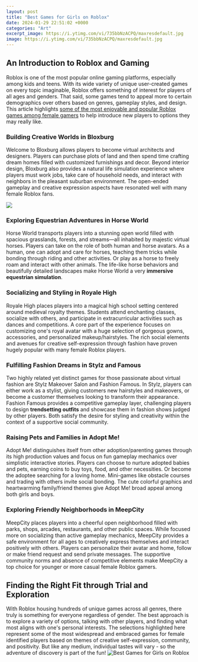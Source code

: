 ```yaml
---
layout: post
title: "Best Games for Girls on Roblox"
date: 2024-01-29 22:51:02 +0000
categories: "Art"
excerpt_image: https://i.ytimg.com/vi/735bbNzACPQ/maxresdefault.jpg
image: https://i.ytimg.com/vi/735bbNzACPQ/maxresdefault.jpg
---
```


## An Introduction to Roblox and Gaming
Roblox is one of the most popular online gaming platforms, especially among kids and teens. With its wide variety of unique user-created games on every topic imaginable, Roblox offers something of interest for players of all ages and genders. That said, some games tend to appeal more to certain demographics over others based on genres, gameplay styles, and design. This article highlights [some of the most enjoyable and popular Roblox games among female gamers](https://store.fi.io.vn/chihuahuas-blue-chihuahua-dog-weightlifting-in-fitness-gym-chihuahua-dog) to help introduce new players to options they may really like.
### Building Creative Worlds in Bloxburg 
Welcome to Bloxburg allows players to become virtual architects and designers. Players can purchase plots of land and then spend time crafting dream homes filled with customized furnishings and decor. Beyond interior design, Bloxburg also provides a natural life simulation experience where players must work jobs, take care of household needs, and interact with neighbors in the pleasant suburban environment. The open-ended gameplay and creative expression aspects have resonated well with many female Roblox fans.

![](https://i.ytimg.com/vi/TeR0jZY5CQQ/maxresdefault.jpg)
### Exploring Equestrian Adventures in Horse World 
Horse World transports players into a stunning open world filled with spacious grasslands, forests, and streams—all inhabited by majestic virtual horses. Players can take on the role of both human and horse avatars. As a human, one can adopt and care for horses, teaching them tricks while bonding through riding and other activities. Or play as a horse to freely roam and interact with other animals. The life-like horse behaviors and beautifully detailed landscapes make Horse World a very **immersive equestrian simulation**.
### Socializing and Styling in Royale High 
Royale High places players into a magical high school setting centered around medieval royalty themes. Students attend enchanting classes, socialize with others, and participate in extracurricular activities such as dances and competitions. A core part of the experience focuses on customizing one's royal avatar with a huge selection of gorgeous gowns, accessories, and personalized makeup/hairstyles. The rich social elements and avenues for creative self-expression through fashion have proven hugely popular with many female Roblox players.
### Fulfilling Fashion Dreams in Stylz and Famous 
Two highly related yet distinct games for those passionate about virtual fashion are Stylz Makeover Salon and Fashion Famous. In Stylz, players can either work as a stylist, giving customers new hairstyles and makeovers, or become a customer themselves looking to transform their appearance. Fashion Famous provides a competitive gameplay layer, challenging players to design **trendsetting outfits** and showcase them in fashion shows judged by other players. Both satisfy the desire for styling and creativity within the context of a supportive social community.
### Raising Pets and Families in Adopt Me! 
Adopt Me! distinguishes itself from other adoption/parenting games through its high production values and focus on fun gameplay mechanics over simplistic interactive stories. Players can choose to nurture adopted babies and pets, earning coins to buy toys, food, and other necessities. Or become the adoptee searching for a loving home. Mini-games like obstacle courses and trading with others invite social bonding. The cute colorful graphics and heartwarming family/friend themes give Adopt Me! broad appeal among both girls and boys.
### Exploring Friendly Neighborhoods in MeepCity
MeepCity places players into a cheerful open neighborhood filled with parks, shops, arcades, restaurants, and other public spaces. While focused more on socializing than active gameplay mechanics, MeepCity provides a safe environment for all ages to creatively express themselves and interact positively with others. Players can personalize their avatar and home, follow or make friend request and send private messages. The supportive community norms and absence of competitive elements make MeepCity a top choice for younger or more casual female Roblox gamers.
## Finding the Right Fit through Trial and Exploration
With Roblox housing hundreds of unique games across all genres, there truly is something for everyone regardless of gender. The best approach is to explore a variety of options, talking with other players, and finding what most aligns with one's personal interests. The selections highlighted here represent some of the most widespread and embraced games for female identified players based on themes of creative self-expression, community, and positivity. But like any medium, individual tastes will vary - so the adventure of discovery is part of the fun!
![Best Games for Girls on Roblox](https://i.ytimg.com/vi/735bbNzACPQ/maxresdefault.jpg)